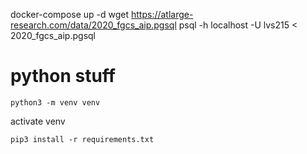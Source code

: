 docker-compose up -d
wget https://atlarge-research.com/data/2020_fgcs_aip.pgsql
psql -h localhost -U lvs215 < 2020_fgcs_aip.pgsql

# python stuff

`python3 -m venv venv`

activate venv

`pip3 install -r requirements.txt`



